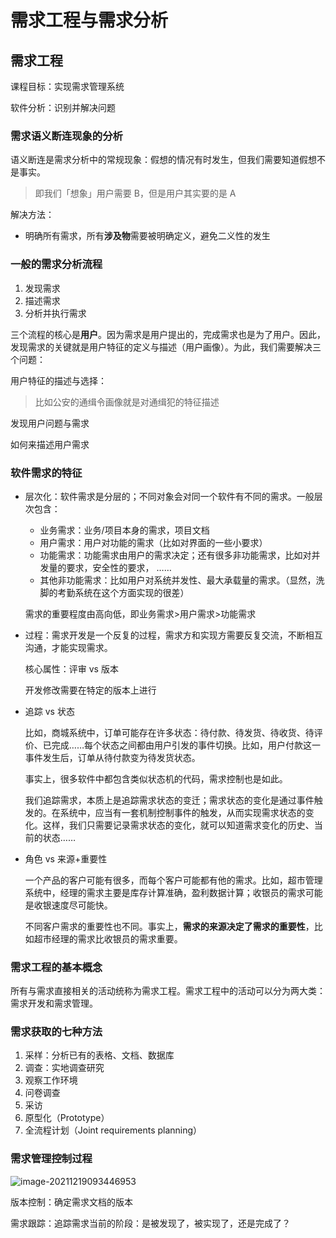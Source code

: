 # 需求工程与需求分析

## 需求工程

课程目标：实现需求管理系统

软件分析：识别并解决问题

### 需求语义断连现象的分析

语义断连是需求分析中的常规现象：假想的情况有时发生，但我们需要知道假想不是事实。

> 即我们「想象」用户需要 B，但是用户其实要的是 A

解决方法：

- 明确所有需求，所有**涉及物**需要被明确定义，避免二义性的发生

### 一般的需求分析流程

1. 发现需求
2. 描述需求
3. 分析并执行需求

三个流程的核心是**用户**。因为需求是用户提出的，完成需求也是为了用户。因此，发现需求的关键就是用户特征的定义与描述（用户画像）。为此，我们需要解决三个问题：

用户特征的描述与选择：

> 比如公安的通缉令画像就是对通缉犯的特征描述

发现用户问题与需求

如何来描述用户需求

### 软件需求的特征

- 层次化：软件需求是分层的；不同对象会对同一个软件有不同的需求。一般层次包含：
  - 业务需求：业务/项目本身的需求，项目文档
  - 用户需求：用户对功能的需求（比如对界面的一些小要求）
  - 功能需求：功能需求由用户的需求决定；还有很多非功能需求，比如对并发量的要求，安全性的要求， ……
  - 其他非功能需求：比如用户对系统并发性、最大承载量的需求。（显然，洗脚的考勤系统在这个方面实现的很差）
  
  需求的重要程度由高向低，即业务需求>用户需求>功能需求
  
- 过程：需求开发是一个反复的过程，需求方和实现方需要反复交流，不断相互沟通，才能实现需求。

  核心属性：评审 vs 版本

  开发修改需要在特定的版本上进行

- 追踪 vs 状态

  比如，商城系统中，订单可能存在许多状态：待付款、待发货、待收货、待评价、已完成……每个状态之间都由用户引发的事件切换。比如，用户付款这一事件发生后，订单从待付款变为待发货状态。

  事实上，很多软件中都包含类似状态机的代码，需求控制也是如此。

  我们追踪需求，本质上是追踪需求状态的变迁；需求状态的变化是通过事件触发的。在系统中，应当有一套机制控制事件的触发，从而实现需求状态的变化。这样，我们只需要记录需求状态的变化，就可以知道需求变化的历史、当前的状态……

- 角色 vs 来源+重要性

  一个产品的客户可能有很多，而每个客户可能都有他的需求。比如，超市管理系统中，经理的需求主要是库存计算准确，盈利数据计算；收银员的需求可能是收银速度尽可能快。

  不同客户需求的重要性也不同。事实上，**需求的来源决定了需求的重要性**，比如超市经理的需求比收银员的需求重要。

### 需求工程的基本概念

所有与需求直接相关的活动统称为需求工程。需求工程中的活动可以分为两大类：需求开发和需求管理。

### 需求获取的七种方法

1. 采样：分析已有的表格、文档、数据库
2. 调查：实地调查研究
3. 观察工作环境
4. 问卷调查
5. 采访
6. 原型化（Prototype）
7. 全流程计划（Joint requirements planning）

### 需求管理控制过程

![image-20211219093446953](https://telegraph-image-5ms.pages.dev/file/BQACAgUAAyEGAASIfjD1AAN1Z6Rui_mspXkJrVzC1wahf5uXSWgAAtsUAAIHrilVaIOjOVycOIs2BA.png)

版本控制：确定需求文档的版本

需求跟踪：追踪需求当前的阶段：是被发现了，被实现了，还是完成了？